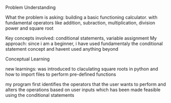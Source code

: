Problem Understanding

What the problem is asking: building a basic functioning calculator. with fundamental operators like addition, subraction, multiplication, division
power and square root

Key concepts involved: conditional statements, variable assignment 
My approach: since i am a beginner, i have used fundamentaly the conditional statement concept and havent used anything beyond

Conceptual Learning

new learnings: was introduced to claculating square roots in python and how to import files to perform pre-defined functions

my program first identifies the operators that the user wants to perform and alters the operations based on user inputs which has been
made feasible using the conditional statements 



